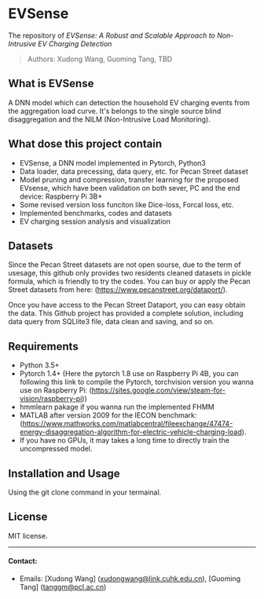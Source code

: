 # EVSense

The repository of *EVSense: A Robust and Scalable Approach to Non-Intrusive EV Charging Detection*

> Authors: Xudong Wang, Guoming Tang, TBD

## What is EVSense

 A DNN model which can detection the household EV charging events from the aggregation load curve. It's belongs to the single source blind disaggregation and the NILM (Non-Intrusive Load Monitoring).

## What dose this project contain

  - EVSense, a DNN model implemented in Pytorch, Python3
  - Data loader, data precessing, data query, etc. for Pecan Street dataset
  - Model pruning and compression, transfer learning for the proposed EVsense, which have been validation on both sever, PC and the end device: Raspberry Pi 3B+
  - Some revised version loss funciton like Dice-loss, Forcal loss, etc.
  - Implemented benchmarks, codes and datasets
  - EV charging session analysis and visualization

## Datasets

 Since the Pecan Street datasets are not open sourse, due to the term of usesage, this github only provides two residents cleaned datasets in pickle formula, which is friendly to try the codes. You can buy or apply the Pecan Street datasets from here: (https://www.pecanstreet.org/dataport/).
 
 Once you have access to the Pecan Street Dataport, you can easy obtain the data. This Github project has provided a complete solution, including data query from SQLlite3 file, data clean and saving, and so on.

## Requirements

  - Python 3.5+
  - Pytorch 1.4+ (Here the pytorch 1.8 use on Raspberry Pi 4B, you can following this link to compile the Pytorch, torchvision version you wanna use on Raspberry Pi:   (https://sites.google.com/view/steam-for-vision/raspberry-pi))
  - hmmlearn pakage if you wanna run the implemented FHMM
  - MATLAB after version 2009 for the IECON benchmark: (https://www.mathworks.com/matlabcentral/fileexchange/47474-energy-disaggregation-algorithm-for-electric-vehicle-charging-load).
  - If you have no GPUs, it may takes a long time to directly train the uncompressed model.

## Installation and Usage

  Using the git clone command in your termainal.

## License

  MIT license.

---

#### Contact:
- Emails: [Xudong Wang] (xudongwang@link.cuhk.edu.cn), [Guoming Tang] (tanggm@pcl.ac.cn)
